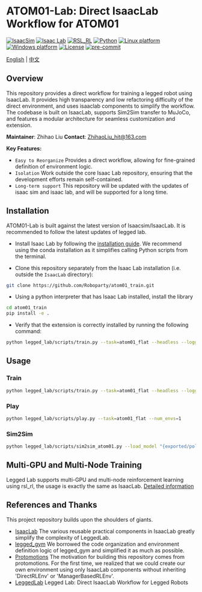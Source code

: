 # ATOM01-Lab: Direct IsaacLab Workflow for ATOM01

[![IsaacSim](https://img.shields.io/badge/IsaacSim-4.5.0-silver.svg)](https://docs.omniverse.nvidia.com/isaacsim/latest/overview.html)
[![Isaac Lab](https://img.shields.io/badge/IsaacLab-2.1.0-silver)](https://isaac-sim.github.io/IsaacLab)
[![RSL_RL](https://img.shields.io/badge/RSL_RL-2.3.1-silver)](https://github.com/leggedrobotics/rsl_rl)
[![Python](https://img.shields.io/badge/python-3.10-blue.svg)](https://docs.python.org/3/whatsnew/3.10.html)
[![Linux platform](https://img.shields.io/badge/platform-linux--64-orange.svg)](https://releases.ubuntu.com/22.04/)
[![Windows platform](https://img.shields.io/badge/platform-windows--64-orange.svg)](https://www.microsoft.com/en-us/)
[![License](https://img.shields.io/badge/license-BSD--3-yellow.svg)](https://opensource.org/licenses/BSD-3-Clause)
[![pre-commit](https://img.shields.io/badge/pre--commit-enabled-brightgreen?logo=pre-commit&logoColor=white)](https://pre-commit.com/)

[English](README.md) | [中文](README_CN.md)

## Overview

This repository provides a direct workflow for training a legged robot using IsaacLab. It provides high transparency and low refactoring difficulty of the direct environment, and uses isaaclab components to simplify the workflow. The codebase is built on IsaacLab, supports Sim2Sim transfer to MuJoCo, and features a modular architecture for seamless customization and extension. 

**Maintainer**: Zhihao Liu
**Contact**: ZhihaoLiu_hit@163.com

**Key Features:**

- `Easy to Reorganize` Provides a direct workflow, allowing for fine-grained definition of environment logic.
- `Isolation` Work outside the core Isaac Lab repository, ensuring that the development efforts remain self-contained.
- `Long-term support` This repository will be updated with the updates of isaac sim and isaac lab, and will be supported for a long time.



## Installation

ATOM01-Lab is built against the latest version of Isaacsim/IsaacLab. It is recommended to follow the latest updates of legged lab.

- Install Isaac Lab by following the [installation guide](https://isaac-sim.github.io/IsaacLab/main/source/setup/installation/index.html). We recommend using the conda installation as it simplifies calling Python scripts from the terminal.

- Clone this repository separately from the Isaac Lab installation (i.e. outside the `IsaacLab` directory):

```bash
git clone https://github.com/Roboparty/atom01_train.git
```

- Using a python interpreter that has Isaac Lab installed, install the library

```bash
cd atom01_train
pip install -e .
```

- Verify that the extension is correctly installed by running the following command:

```bash
python legged_lab/scripts/train.py --task=atom01_flat --headless --logger=tensorboard --num_envs=64
```

## Usage

### Train
```bash
python legged_lab/scripts/train.py --task=atom01_flat --headless --logger=tensorboard --num_envs=8192
```

### Play
```bash
python legged_lab/scripts/play.py --task=atom01_flat --num_envs=1
```

### Sim2Sim
```bash
python legged_lab/scripts/sim2sim_atom01.py --load_model "{exported/policy.pt model full path here}"
```

## Multi-GPU and Multi-Node Training

Legged Lab supports multi-GPU and multi-node reinforcement learning using rsl_rl, the usage is exactly the same as IsaacLab. [Detailed information](https://isaac-sim.github.io/IsaacLab/main/source/features/multi_gpu.html)


## References and Thanks
This project repository builds upon the shoulders of giants.
* [IsaacLab](https://github.com/isaac-sim/IsaacLab)   The various reusable practical components in IsaacLab greatly simplify the complexity of LeggedLab.
* [legged_gym](https://github.com/leggedrobotics/legged_gym)   We borrowed the code organization and environment definition logic of legged_gym and simplified it as much as possible.
* [Protomotions](https://github.com/NVlabs/ProtoMotions)   The motivation for building this repository comes from protomotions. For the first time, we realized that we could create our own environment using only IsaacLab components without inheriting 'DirectRLEnv' or 'ManagerBasedRLEnv'.
* [LeggedLab](https://github.com/Hellod035/LeggedLab)   Legged Lab: Direct IsaacLab Workflow for Legged Robots
